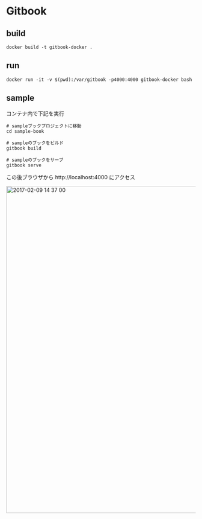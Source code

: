 # Gitbook

## build

```
docker build -t gitbook-docker .
```

## run

```
docker run -it -v $(pwd):/var/gitbook -p4000:4000 gitbook-docker bash
```

## sample

コンテナ内で下記を実行
```
# sampleブックプロジェクトに移動
cd sample-book

# sampleのブックをビルド
gitbook build

# sampleのブックをサーブ
gitbook serve
```

この後ブラウザから http://localhost:4000 にアクセス

<img width="867" alt="2017-02-09 14 37 00" src="https://cloud.githubusercontent.com/assets/1496543/22770670/73cedc70-eed5-11e6-8eed-b581e0e53a77.png">

